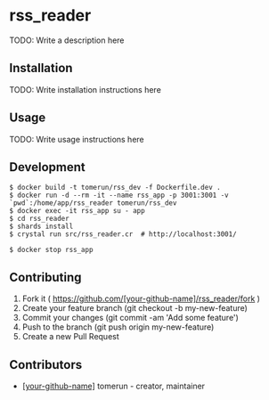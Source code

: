 # rss_reader

TODO: Write a description here

## Installation

TODO: Write installation instructions here

## Usage

TODO: Write usage instructions here

## Development

```
$ docker build -t tomerun/rss_dev -f Dockerfile.dev .
$ docker run -d --rm -it --name rss_app -p 3001:3001 -v `pwd`:/home/app/rss_reader tomerun/rss_dev
$ docker exec -it rss_app su - app
$ cd rss_reader
$ shards install
$ crystal run src/rss_reader.cr  # http://localhost:3001/
 
$ docker stop rss_app
```

## Contributing

1. Fork it ( https://github.com/[your-github-name]/rss_reader/fork )
2. Create your feature branch (git checkout -b my-new-feature)
3. Commit your changes (git commit -am 'Add some feature')
4. Push to the branch (git push origin my-new-feature)
5. Create a new Pull Request

## Contributors

- [[your-github-name]](https://github.com/[your-github-name]) tomerun - creator, maintainer
